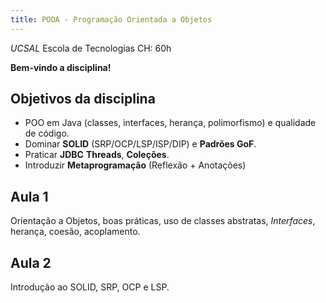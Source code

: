 ```yaml
---
title: POOA - Programação Orientada a Objetos
---
```



_UCSAL_
Escola de Tecnologias
CH: 60h

**Bem-vindo a disciplina!**

## Objetivos da disciplina

- POO em Java (classes, interfaces, herança, polimorfismo) e qualidade de código.  
- Dominar **SOLID** (SRP/OCP/LSP/ISP/DIP) e **Padrões GoF**.  
- Praticar **JDBC** **Threads**, **Coleções**.  
- Introduzir **Metaprogramação** (Reflexão + Anotações)

## Aula 1

Orientação a Objetos, boas práticas, uso de classes abstratas, _Interfaces_, herança, coesão, acoplamento.

## Aula 2

Introdução ao SOLID, SRP, OCP e LSP.

